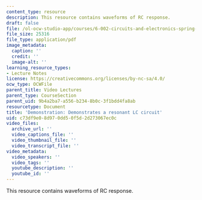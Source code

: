 ```yaml
---
content_type: resource
description: This resource contains waveforms of RC response.
draft: false
file: /ol-ocw-studio-app/courses/6-002-circuits-and-electronics-spring-2007/c73df9e08d970dd50f5d2d273067ec0c_demo_26.pdf
file_size: 25316
file_type: application/pdf
image_metadata:
  caption: ''
  credit: ''
  image-alt: ''
learning_resource_types:
- Lecture Notes
license: https://creativecommons.org/licenses/by-nc-sa/4.0/
ocw_type: OCWFile
parent_title: Video Lectures
parent_type: CourseSection
parent_uid: 9b4a2ba7-a556-b234-8b0c-3f1bdd4fa8ab
resourcetype: Document
title: 'Demonstration: Demonstrates a resonant LC circuit'
uid: c73df9e0-8d97-0dd5-0f5d-2d273067ec0c
video_files:
  archive_url: ''
  video_captions_file: ''
  video_thumbnail_file: ''
  video_transcript_file: ''
video_metadata:
  video_speakers: ''
  video_tags: ''
  youtube_description: ''
  youtube_id: ''
---
```

This resource contains waveforms of RC response.